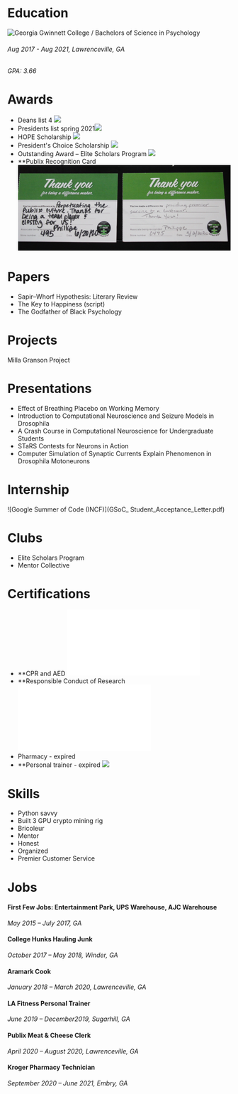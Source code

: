 # Education

![Georgia Gwinnett College / Bachelors of Science in Psychology ](20210810183409_IMG_1638.JPG)
###### Aug 2017 - Aug 2021, Lawrenceville, GA

*GPA: 3.66*


# Awards

* Deans list 4 ![](.png)
* Presidents list spring 2021![](.png)
* HOPE Scholarship ![](.png)
* President's Choice Scholarship ![](.png)
* Outstanding Award – Elite Scholars Program ![](.png)
* **Publix Recognition Card ![Publics Recon Cards](20210810193040_IMG_1645__01.jpg)


# Papers

* Sapir–Whorf Hypothesis: Literary Review 
* The Key to Happiness (script)
* The Godfather of Black Psychology   


# Projects

Milla Granson Project  


# Presentations

* Effect of Breathing Placebo on Working Memory
* Introduction to Computational Neuroscience and Seizure Models in Drosophila
* A Crash Course in Computational Neuroscience for Undergraduate Students
* STaRS Contests for Neurons in Action
* Computer Simulation of Synaptic Currents Explain Phenomenon in Drosophila Motoneurons


# Internship

![Google Summer of Code (INCF)](GSoC_ Student_Acceptance_Letter.pdf)


# Clubs

* Elite Scholars Program
* Mentor Collective


# Certifications
* **CPR and AED ![CPR Certification](cert_CPR_2019.pdf)
* **Responsible Conduct of Research ![RCR certification](cert_RCR_2019.pdf)
* Pharmacy - expired
* **Personal trainer - expired ![](20210810185915_IMG_1644.JPG) 

# Skills

* Python savvy 
* Built 3 GPU crypto mining rig
* Bricoleur
* Mentor
* Honest
* Organized             
* Premier Customer Service 


# Jobs

#### First Few Jobs: Entertainment Park, UPS Warehouse, AJC Warehouse
*May 2015 – July 2017, GA*
  
#### College Hunks Hauling Junk
*October 2017 – May 2018, Winder, GA*
  
#### Aramark Cook
*January 2018 – March 2020, Lawrenceville, GA*
  
#### LA Fitness Personal Trainer
*June 2019 – December2019, Sugarhill, GA*
 
#### Publix Meat & Cheese Clerk
*April 2020 – August 2020, Lawrenceville, GA*
 
#### Kroger Pharmacy Technician 
*September 2020 – June 2021, Embry, GA*
